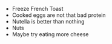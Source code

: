 - Freeze French Toast
- Cooked eggs are not that bad protein
- Nutella is better than nothing
- Nuts
- Maybe try eating more cheese
